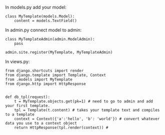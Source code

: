 In models.py add your model:

    class MyTemplate(models.Model):
        content = models.TextField()
    

In admin.py connect model to admin:
    
    class MyTemplateAdmin(admin.ModelAdmin):
        pass

    admin.site.register(MyTemplate, MyTemplateAdmin)

In views.py:

    from django.shortcuts import render
    from django.template import Template, Context
    from .models import MyTemplate
    from django.http import HttpResponse


    def db_tpl(request):
        t = MyTemplate.objects.get(pk=1) # need to go to admin and add your first template.
        tpl = Template(t.content) # takes your template text and compiles to a template
        context = Context({'a':'hello', 'b': 'world'}) # convert whatever data you use to a context object
        return HttpResponse(tpl.render(context)) # 
    

    

